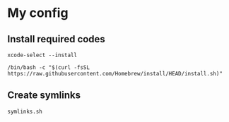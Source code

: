 # My config

## Install required codes
```
xcode-select --install
```
```
/bin/bash -c "$(curl -fsSL https://raw.githubusercontent.com/Homebrew/install/HEAD/install.sh)"
```

## Create symlinks
```
symlinks.sh
```
